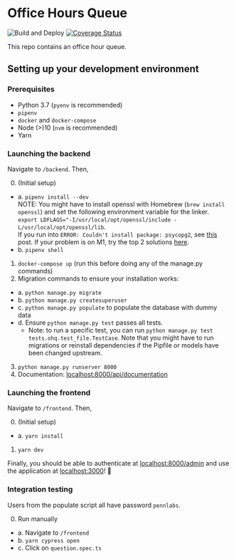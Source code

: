 # Office Hours Queue

![Build and Deploy](https://github.com/pennlabs/office-hours-queue/workflows/Build%20and%20Deploy/badge.svg)
[![Coverage Status](https://codecov.io/gh/pennlabs/office-hours-queue/branch/master/graph/badge.svg)](https://codecov.io/gh/pennlabs/office-hours-queue)

This repo contains an office hour queue.

## Setting up your development environment

### Prerequisites
- Python 3.7 (`pyenv` is recommended)
- `pipenv`
- `docker` and `docker-compose`
- Node (>)10 (`nvm` is recommended)
- Yarn 

### Launching the backend 
Navigate to `/backend`. Then,

0. (Initial setup)
  - a. `pipenv install --dev`  
        NOTE: You might have to install openssl with Homebrew (`brew install openssl`) and set the following environment variable for the linker.  
        `export LDFLAGS="-I/usr/local/opt/openssl/include -L/usr/local/opt/openssl/lib`.<br>
        If you run into `ERROR: Couldn't install package: psycopg2`, see [this](https://stackoverflow.com/questions/56796426/pipenv-consistently-failing-to-install-pyscopg2/57044429#57044429) post. If your problem is on M1, try the top 2 solutions [here](https://stackoverflow.com/questions/66888087/cannot-install-psycopg2-with-pip3-on-m1-mac).
  - b. `pipenv shell`
1. `docker-compose up` (run this before doing any of the manage.py commands)
2. Migration commands to ensure your installation works:
  - a. `python manage.py migrate`
  - b. `python manage.py createsuperuser`
  - c. `python manage.py populate` to populate the database with dummy data
  - d. Ensure `python manage.py test` passes all tests.
    - Note: to run a specific test, you can run `python manage.py test tests.ohq.test_file.TestCase`. 
  Note that you might have to run migrations or reinstall dependencies if the Pipfile or models have been changed upstream.
  
3. `python manage.py runserver 8000`
4. Documentation: [localhost:8000/api/documentation](http://localhost:8000/api/documentation)

### Launching the frontend 
Navigate to `/frontend`. Then,

0. (Initial setup)
  - a. `yarn install`
1. `yarn dev`

Finally, you should be able to authenticate at [localhost:8000/admin](http://localhost:8000/admin) and use the application at [localhost:3000](http://localhost:3000)! 🎉

### Integration testing
Users from the populate script all have password `pennlabs`.

0. Run manually
  - a. Navigate to `/frontend`
  - b. `yarn cypress open`
  - c. Click on `question.spec.ts`
